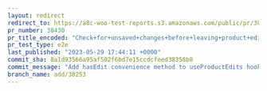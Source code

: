 ```yaml
---
layout: redirect
redirect_to: https://a8c-woo-test-reports.s3.amazonaws.com/public/pr/38430/e2e/index.html
pr_number: 38430
pr_title_encoded: "Check+for+unsaved+changes+before+leaving+product+editor"
pr_test_type: e2e
last_published: "2023-05-29 17:44:11 +0000"
commit_sha: 8a1d93566a95af502f6bd7e15ccdcfeed38358b0
commit_message: "Add hasEdit convenience method to useProductEdits hook"
branch_name: add/38253
---
```

